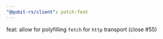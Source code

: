 ```yaml
---
"@qubit-rs/client": patch:feat
---
```


feat: allow for polyfilling `fetch` for `http` transport (close #55)
